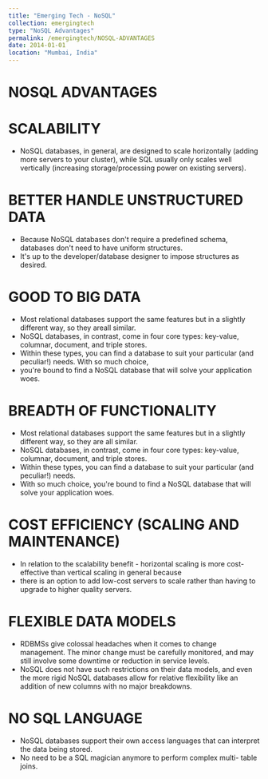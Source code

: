 ```yaml
---
title: "Emerging Tech - NoSQL"
collection: emergingtech
type: "NoSQL Advantages"
permalink: /emergingtech/NOSQL-ADVANTAGES
date: 2014-01-01
location: "Mumbai, India"
---
```



NOSQL ADVANTAGES
======

# SCALABILITY
- NoSQL databases, in general, are designed to scale horizontally (adding more servers to your cluster),
while SQL usually only scales well vertically (increasing storage/processing power on existing servers).

# BETTER HANDLE UNSTRUCTURED DATA
- Because NoSQL databases don't require a predefined schema, databases don't need to have uniform structures.
- It's up to the developer/database designer to impose structures as desired.

# GOOD TO BIG DATA
- Most relational databases support the same features but in a slightly different way, so they areall similar.
- NoSQL databases, in contrast, come in four core types: key-value, columnar, document, and triple stores.
- Within these types, you can find a database to suit your particular (and peculiar!) needs. With so much choice,
- you're bound to find a NoSQL database that will solve your application woes.

# BREADTH OF FUNCTIONALITY
- Most relational databases support the same features but in a slightly different way, so they are all similar.
- NoSQL databases, in contrast, come in four core types: key-value, columnar, document, and triple stores.
- Within these types, you can find a database to suit your particular (and peculiar!) needs.
- With so much choice, you're bound to find a NoSQL database that will solve your application woes.

# COST EFFICIENCY (SCALING AND MAINTENANCE)
- In relation to the scalability benefit - horizontal scaling is more cost-effective than vertical scaling in general because
- there is an option to add low-cost servers to scale rather than having to upgrade to higher quality servers.

# FLEXIBLE DATA MODELS
- RDBMSs give colossal headaches when it comes to change management. The minor change must be carefully monitored, and may still
involve some downtime or reduction in service levels.
- NoSQL does not have such restrictions on their data models, and even the more rigid NoSQL databases allow for relative flexibility like an addition of new columns with no major breakdowns.

# NO SQL LANGUAGE
- NoSQL databases support their own access languages that can interpret the data being stored.
- No need to be a SQL magician anymore to perform complex multi- table joins.